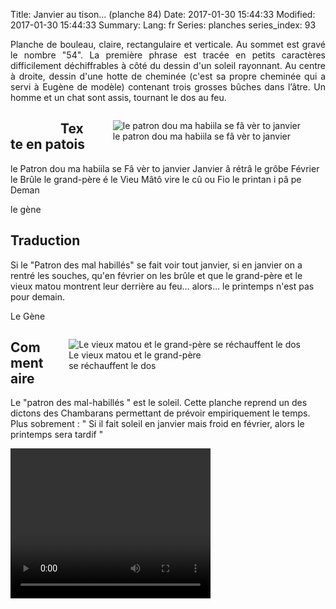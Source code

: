Title: Janvier au tison… (planche 84)
Date: 2017-01-30 15:44:33
Modified: 2017-01-30 15:44:33
Summary: 
Lang: fr
Series: planches
series_index: 93

<p style="text-align:justify;">Planche de bouleau, claire, rectangulaire et verticale. Au sommet est gravé le nombre "54". La première phrase est tracée en petits caractères difficilement déchiffrables à côté du dessin d'un soleil rayonnant. Au centre à droite, dessin d'une hotte de cheminée (c'est sa propre cheminée qui a servi à Eugène de modèle) contenant trois grosses bûches dans l’âtre. Un homme et un chat sont assis, tournant le dos au feu.</p>

<figure class="image-block" style="float: left;">
  <img alt="" src="{static}/images/planche_84.png">
  <figcaption style="max-width: 154px"></figcaption>
</figure>


<figure class="image-block" style="float: right;">
  <img alt="le patron dou ma habiila se fâ vèr to janvier" src="{static}/images/planche_84_dessin_haut.png">
  <figcaption style="max-width: 350px">le patron dou ma habiila se fâ vèr to janvier</figcaption>
</figure>

## Texte en patois
le  Patron dou  ma habiila se Fâ vèr to janvier    Janvier â rétrâ le grôbe Février le Brûle    le grand-père é le Vieu Mâtô vire le cû ou Fio le printan i pâ pe Deman

le gène

## Traduction
Si le "Patron des mal habillés" se fait voir tout janvier, si en janvier on a rentré les souches, qu'en février on les brûle et que le grand-père et le vieux matou montrent leur derrière au feu… alors… le printemps n'est pas pour demain.

Le Gène
<figure class="image-block" style="float: right;">
  <img alt="Le vieux matou et le grand-père se réchauffent le dos" src="{static}/images/planche_84_dessin_centre.png">
  <figcaption style="max-width: 217px">Le vieux matou et le grand-père se réchauffent le dos</figcaption>
</figure>


## Commentaire
Le "patron des mal-habillés " est le soleil.
Cette planche reprend un des dictons des Chambarans permettant de prévoir empiriquement le temps.
Plus sobrement : " Si il fait soleil en janvier mais froid en février, alors le printemps sera tardif "


<video width="320" height="240" controls>
  <source src="https://d1njpgd0ygatdn.cloudfront.net/video_84.mp4" type="video/mp4">
</video>
